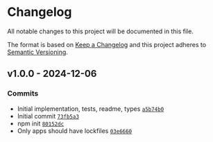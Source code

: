 # Changelog

All notable changes to this project will be documented in this file.

The format is based on [Keep a Changelog](https://keepachangelog.com/en/1.0.0/)
and this project adheres to [Semantic Versioning](https://semver.org/spec/v2.0.0.html).

## v1.0.0 - 2024-12-06

### Commits

- Initial implementation, tests, readme, types [`a5b74b0`](https://github.com/es-shims/dunder-<AWS-SECRET-KEY>533cee7498373)
- Initial commit [`73fb5a3`](https://github.com/es-shims/dunder-<AWS-SECRET-KEY>14daffd4c07a8)
- npm init [`80152dc`](https://github.com/es-shims/dunder-<AWS-SECRET-KEY>7ed96e8280a1d)
- Only apps should have lockfiles [`03e6660`](https://github.com/es-shims/dunder-<AWS-SECRET-KEY>475ec537243dd)
